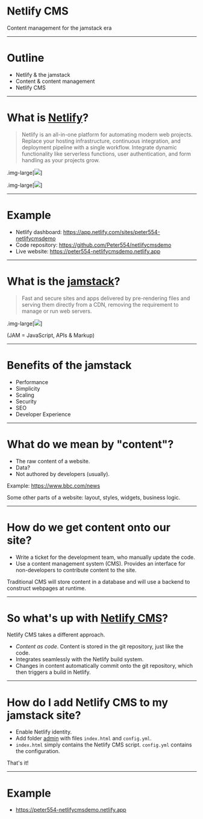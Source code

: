 # Netlify CMS

Content management for the jamstack era

---

# Outline

- Netlify & the jamstack
- Content & content management
- Netlify CMS

---

# What is [Netlify](https://www.netlify.com/)?

> Netlify is an all-in-one platform for automating modern web projects. Replace your hosting infrastructure, continuous integration, and deployment pipeline with a single workflow. Integrate dynamic functionality like serverless functions, user authentication, and form handling as your projects grow.

.img-large[![](/media/netlify-workflow.png)]

.img-large[![](/media/netlify-extras.png)]

---

# Example

- Netlify dashboard: https://app.netlify.com/sites/peter554-netlifycmsdemo
- Code repository: https://github.com/Peter554/netlifycmsdemo
- Live website: https://peter554-netlifycmsdemo.netlify.app

---

# What is the [jamstack](https://jamstack.org/)?

> Fast and secure sites and apps delivered by pre-rendering files and serving them directly from a CDN, removing the requirement to manage or run web servers.

.img-large[![](/media/jamstack.png)]

(JAM = JavaScript, APIs & Markup)

---

# Benefits of the jamstack

- Performance
- Simplicity
- Scaling
- Security
- SEO
- Developer Experience

---

# What do we mean by "content"?

- The raw content of a website.
- Data?
- Not authored by developers (usually).

Example: https://www.bbc.com/news

Some other parts of a website: layout, styles, widgets, business logic.

---

# How do we get content onto our site?

- Write a ticket for the development team, who manually update the code.
- Use a content management system (CMS). Provides an interface for non-developers to contribute content to the site.

Traditional CMS will store content in a database and will use a backend to construct webpages at runtime.

---

# So what's up with [Netlify CMS](https://www.netlifycms.org/)?

Netlify CMS takes a different approach.

- *Content as code*. Content is stored in the git repository, just like the code.
- Integrates seamlessly with the Netlify build system.
- Changes in content automatically commit onto the git repository, which then triggers a build in Netlify.

---

# How do I add Netlify CMS to my jamstack site?

- Enable Netlify identity.
- Add folder [admin](https://github.com/Peter554/netlifycmsdemo/tree/master/src/admin) with files `index.html` and `config.yml`.
- `index.html` simply contains the Netlify CMS script. `config.yml` contains the configuration.

That's it!

---

# Example

- https://peter554-netlifycmsdemo.netlify.app
